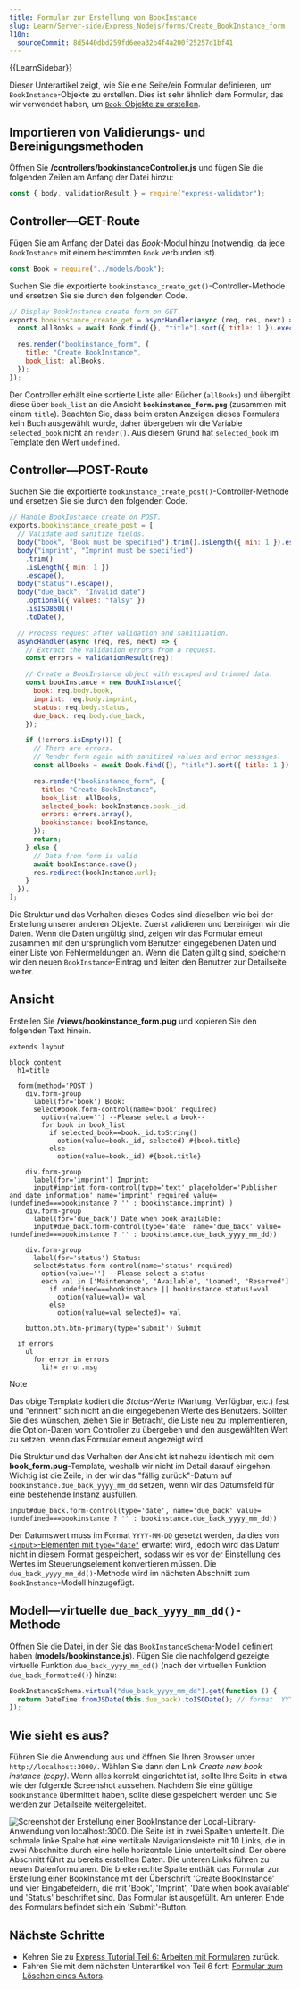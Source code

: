 ```yaml
---
title: Formular zur Erstellung von BookInstance
slug: Learn/Server-side/Express_Nodejs/forms/Create_BookInstance_form
l10n:
  sourceCommit: 8d5440dbd259fd6eea32b4f4a200f25257d1bf41
---
```


{{LearnSidebar}}

Dieser Unterartikel zeigt, wie Sie eine Seite/ein Formular definieren, um `BookInstance`-Objekte zu erstellen. Dies ist sehr ähnlich dem Formular, das wir verwendet haben, um [`Book`-Objekte zu erstellen](/de/docs/Learn/Server-side/Express_Nodejs/forms/Create_book_form).

## Importieren von Validierungs- und Bereinigungsmethoden

Öffnen Sie **/controllers/bookinstanceController.js** und fügen Sie die folgenden Zeilen am Anfang der Datei hinzu:

```js
const { body, validationResult } = require("express-validator");
```

## Controller—GET-Route

Fügen Sie am Anfang der Datei das _Book_-Modul hinzu (notwendig, da jede `BookInstance` mit einem bestimmten `Book` verbunden ist).

```js
const Book = require("../models/book");
```

Suchen Sie die exportierte `bookinstance_create_get()`-Controller-Methode und ersetzen Sie sie durch den folgenden Code.

```js
// Display BookInstance create form on GET.
exports.bookinstance_create_get = asyncHandler(async (req, res, next) => {
  const allBooks = await Book.find({}, "title").sort({ title: 1 }).exec();

  res.render("bookinstance_form", {
    title: "Create BookInstance",
    book_list: allBooks,
  });
});
```

Der Controller erhält eine sortierte Liste aller Bücher (`allBooks`) und übergibt diese über `book_list` an die Ansicht **`bookinstance_form.pug`** (zusammen mit einem `title`). Beachten Sie, dass beim ersten Anzeigen dieses Formulars kein Buch ausgewählt wurde, daher übergeben wir die Variable `selected_book` nicht an `render()`. Aus diesem Grund hat `selected_book` im Template den Wert `undefined`.

## Controller—POST-Route

Suchen Sie die exportierte `bookinstance_create_post()`-Controller-Methode und ersetzen Sie sie durch den folgenden Code.

```js
// Handle BookInstance create on POST.
exports.bookinstance_create_post = [
  // Validate and sanitize fields.
  body("book", "Book must be specified").trim().isLength({ min: 1 }).escape(),
  body("imprint", "Imprint must be specified")
    .trim()
    .isLength({ min: 1 })
    .escape(),
  body("status").escape(),
  body("due_back", "Invalid date")
    .optional({ values: "falsy" })
    .isISO8601()
    .toDate(),

  // Process request after validation and sanitization.
  asyncHandler(async (req, res, next) => {
    // Extract the validation errors from a request.
    const errors = validationResult(req);

    // Create a BookInstance object with escaped and trimmed data.
    const bookInstance = new BookInstance({
      book: req.body.book,
      imprint: req.body.imprint,
      status: req.body.status,
      due_back: req.body.due_back,
    });

    if (!errors.isEmpty()) {
      // There are errors.
      // Render form again with sanitized values and error messages.
      const allBooks = await Book.find({}, "title").sort({ title: 1 }).exec();

      res.render("bookinstance_form", {
        title: "Create BookInstance",
        book_list: allBooks,
        selected_book: bookInstance.book._id,
        errors: errors.array(),
        bookinstance: bookInstance,
      });
      return;
    } else {
      // Data from form is valid
      await bookInstance.save();
      res.redirect(bookInstance.url);
    }
  }),
];
```

Die Struktur und das Verhalten dieses Codes sind dieselben wie bei der Erstellung unserer anderen Objekte. Zuerst validieren und bereinigen wir die Daten. Wenn die Daten ungültig sind, zeigen wir das Formular erneut zusammen mit den ursprünglich vom Benutzer eingegebenen Daten und einer Liste von Fehlermeldungen an. Wenn die Daten gültig sind, speichern wir den neuen `BookInstance`-Eintrag und leiten den Benutzer zur Detailseite weiter.

## Ansicht

Erstellen Sie **/views/bookinstance_form.pug** und kopieren Sie den folgenden Text hinein.

```pug
extends layout

block content
  h1=title

  form(method='POST')
    div.form-group
      label(for='book') Book:
      select#book.form-control(name='book' required)
        option(value='') --Please select a book--
        for book in book_list
          if selected_book==book._id.toString()
            option(value=book._id, selected) #{book.title}
          else
            option(value=book._id) #{book.title}

    div.form-group
      label(for='imprint') Imprint:
      input#imprint.form-control(type='text' placeholder='Publisher and date information' name='imprint' required value=(undefined===bookinstance ? '' : bookinstance.imprint) )
    div.form-group
      label(for='due_back') Date when book available:
      input#due_back.form-control(type='date' name='due_back' value=(undefined===bookinstance ? '' : bookinstance.due_back_yyyy_mm_dd))

    div.form-group
      label(for='status') Status:
      select#status.form-control(name='status' required)
        option(value='') --Please select a status--
        each val in ['Maintenance', 'Available', 'Loaned', 'Reserved']
          if undefined===bookinstance || bookinstance.status!=val
            option(value=val)= val
          else
            option(value=val selected)= val

    button.btn.btn-primary(type='submit') Submit

  if errors
    ul
      for error in errors
        li!= error.msg
```

> [!NOTE]
> Das obige Template kodiert die _Status_-Werte (Wartung, Verfügbar, etc.) fest und "erinnert" sich nicht an die eingegebenen Werte des Benutzers. Sollten Sie dies wünschen, ziehen Sie in Betracht, die Liste neu zu implementieren, die Option-Daten vom Controller zu übergeben und den ausgewählten Wert zu setzen, wenn das Formular erneut angezeigt wird.

Die Struktur und das Verhalten der Ansicht ist nahezu identisch mit dem **book_form.pug**-Template, weshalb wir nicht im Detail darauf eingehen. Wichtig ist die Zeile, in der wir das "fällig zurück"-Datum auf `bookinstance.due_back_yyyy_mm_dd` setzen, wenn wir das Datumsfeld für eine bestehende Instanz ausfüllen.

```pug
input#due_back.form-control(type='date', name='due_back' value=(undefined===bookinstance ? '' : bookinstance.due_back_yyyy_mm_dd))
```

Der Datumswert muss im Format `YYYY-MM-DD` gesetzt werden, da dies von [`<input>`-Elementen mit `type="date"`](/de/docs/Web/HTML/Element/input/date) erwartet wird, jedoch wird das Datum nicht in diesem Format gespeichert, sodass wir es vor der Einstellung des Wertes im Steuerungselement konvertieren müssen. Die `due_back_yyyy_mm_dd()`-Methode wird im nächsten Abschnitt zum `BookInstance`-Modell hinzugefügt.

## Modell—virtuelle `due_back_yyyy_mm_dd()`-Methode

Öffnen Sie die Datei, in der Sie das `BookInstanceSchema`-Modell definiert haben (**models/bookinstance.js**). Fügen Sie die nachfolgend gezeigte virtuelle Funktion `due_back_yyyy_mm_dd()` (nach der virtuellen Funktion `due_back_formatted()`) hinzu:

```js
BookInstanceSchema.virtual("due_back_yyyy_mm_dd").get(function () {
  return DateTime.fromJSDate(this.due_back).toISODate(); // format 'YYYY-MM-DD'
});
```

## Wie sieht es aus?

Führen Sie die Anwendung aus und öffnen Sie Ihren Browser unter `http://localhost:3000/`. Wählen Sie dann den Link _Create new book instance (copy)_. Wenn alles korrekt eingerichtet ist, sollte Ihre Seite in etwa wie der folgende Screenshot aussehen. Nachdem Sie eine gültige `BookInstance` übermittelt haben, sollte diese gespeichert werden und Sie werden zur Detailseite weitergeleitet.

![Screenshot der Erstellung einer BookInstance der Local-Library-Anwendung von localhost:3000. Die Seite ist in zwei Spalten unterteilt. Die schmale linke Spalte hat eine vertikale Navigationsleiste mit 10 Links, die in zwei Abschnitte durch eine helle horizontale Linie unterteilt sind. Der obere Abschnitt führt zu bereits erstellten Daten. Die unteren Links führen zu neuen Datenformularen. Die breite rechte Spalte enthält das Formular zur Erstellung einer BookInstance mit der Überschrift 'Create BookInstance' und vier Eingabefeldern, die mit 'Book', 'Imprint', 'Date when book available' und 'Status' beschriftet sind. Das Formular ist ausgefüllt. Am unteren Ende des Formulars befindet sich ein 'Submit'-Button.](locallibary_express_bookinstance_create_empty.png)

## Nächste Schritte

- Kehren Sie zu [Express Tutorial Teil 6: Arbeiten mit Formularen](/de/docs/Learn/Server-side/Express_Nodejs/forms) zurück.
- Fahren Sie mit dem nächsten Unterartikel von Teil 6 fort: [Formular zum Löschen eines Autors](/de/docs/Learn/Server-side/Express_Nodejs/forms/Delete_author_form).
